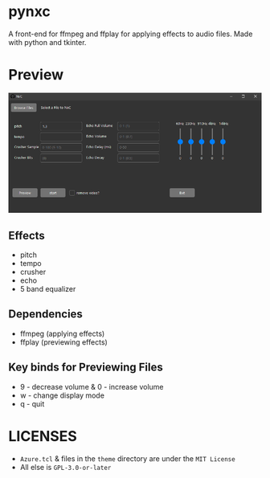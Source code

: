 # pynxc

A front-end for ffmpeg and ffplay for applying effects to audio files.
Made with python and tkinter.

# Preview
![screenshot of the program running](./img/preview.png)

## Effects
* pitch
* tempo
* crusher
* echo
* 5 band equalizer

## Dependencies
* ffmpeg (applying effects)
* ffplay (previewing effects)

## Key binds for Previewing Files
* 9 - decrease volume & 0 - increase volume
* w - change display mode
* q - quit

# LICENSES
* `Azure.tcl` & files in the `theme` directory are under the `MIT License`
* All else is `GPL-3.0-or-later`